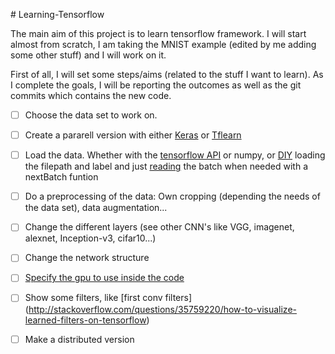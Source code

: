 ﻿﻿# Learning-Tensorflow

The main aim of this project is to learn tensorflow framework. I will start almost from scratch, I am taking the MNIST example (edited by me adding some other stuff) and I will work on it.

First of all, I will set some steps/aims (related to the stuff I want to learn). As I complete the goals, I will be reporting the outcomes as well as the git commits which contains the new code.

- [ ] Choose the data set to work on.
- [ ] Create a pararell version with either [Keras](https://keras.io/) or [Tflearn](http://tflearn.org/)
- [ ] Load the data. Whether with the [tensorflow API](https://www.tensorflow.org/programmers_guide/reading_data) or numpy, or [DIY](http://stackoverflow.com/questions/34340489/tensorflow-read-images-with-labels) loading the filepath and label and just [reading](http://stackoverflow.com/questions/39195113/how-to-load-multiple-images-in-a-numpy-array ) the batch when needed with a nextBatch funtion
- [ ] Do a preprocessing of the data: Own cropping (depending the needs of the data set), data augmentation...
- [ ] Change the different layers (see other CNN's like VGG, imagenet, alexnet, Inception-v3, cifar10...)
- [ ] Change the network structure
- [ ] [Specify the gpu to use inside the code](https://www.tensorflow.org/tutorials/using_gpu)
- [ ] Show some filters, like [first conv filters] (http://stackoverflow.com/questions/35759220/how-to-visualize-learned-filters-on-tensorflow)
- [ ] Make a distributed version

